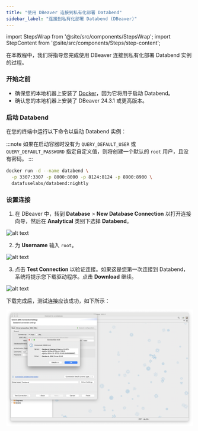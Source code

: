 ```yaml
---
title: "使用 DBeaver 连接到私有化部署 Databend"
sidebar_label: "连接到私有化部署 Databend (DBeaver)"
---
```


import StepsWrap from '@site/src/components/StepsWrap';
import StepContent from '@site/src/components/Steps/step-content';

在本教程中，我们将指导您完成使用 DBeaver 连接到私有化部署 Databend 实例的过程。

<StepsWrap>
<StepContent number="1">

### 开始之前

- 确保您的本地机器上安装了 [Docker](https://www.docker.com/)，因为它将用于启动 Databend。
- 确认您的本地机器上安装了 DBeaver 24.3.1 或更高版本。

</StepContent>
<StepContent number="2">

### 启动 Databend

在您的终端中运行以下命令以启动 Databend 实例：

:::note
如果在启动容器时没有为 `QUERY_DEFAULT_USER` 或 `QUERY_DEFAULT_PASSWORD` 指定自定义值，则将创建一个默认的 `root` 用户，且没有密码。
:::

```bash
docker run -d --name databend \
  -p 3307:3307 -p 8000:8000 -p 8124:8124 -p 8900:8900 \
  datafuselabs/databend:nightly
```

</StepContent>
<StepContent number="3">

### 设置连接

1. 在 DBeaver 中，转到 **Database** > **New Database Connection** 以打开连接向导，然后在 **Analytical** 类别下选择 **Databend**。

![alt text](@site/static/img/connect/dbeaver-analytical.png)

2. 为 **Username** 输入 `root`。

![alt text](@site/static/img/connect/dbeaver-user-root.png)

3. 点击 **Test Connection** 以验证连接。如果这是您第一次连接到 Databend，系统将提示您下载驱动程序。点击 **Download** 继续。

![alt text](@site/static/img/connect/dbeaver-download-driver.png)

下载完成后，测试连接应该成功，如下所示：

![alt text](../../../../static/img/connect/dbeaver-success.png)

</StepContent>
</StepsWrap>